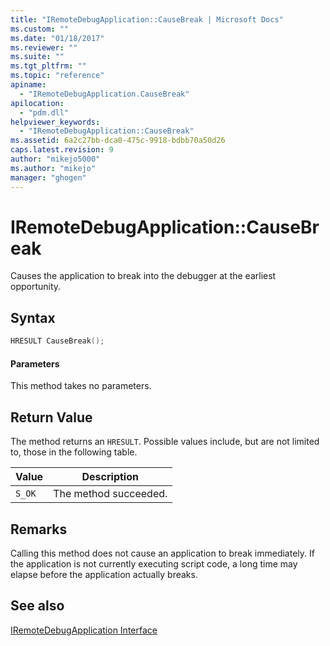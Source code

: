 ```yaml
---
title: "IRemoteDebugApplication::CauseBreak | Microsoft Docs"
ms.custom: ""
ms.date: "01/18/2017"
ms.reviewer: ""
ms.suite: ""
ms.tgt_pltfrm: ""
ms.topic: "reference"
apiname: 
  - "IRemoteDebugApplication.CauseBreak"
apilocation: 
  - "pdm.dll"
helpviewer_keywords: 
  - "IRemoteDebugApplication::CauseBreak"
ms.assetid: 6a2c27bb-dca0-475c-9918-bdbb70a50d26
caps.latest.revision: 9
author: "mikejo5000"
ms.author: "mikejo"
manager: "ghogen"
---
```

# IRemoteDebugApplication::CauseBreak
Causes the application to break into the debugger at the earliest opportunity.  
  
## Syntax  
  
```cpp
HRESULT CauseBreak();  
```  
  
#### Parameters  
 This method takes no parameters.  
  
## Return Value  
 The method returns an `HRESULT`. Possible values include, but are not limited to, those in the following table.  
  
|Value|Description|  
|-----------|-----------------|  
|`S_OK`|The method succeeded.|  
  
## Remarks  
 Calling this method does not cause an application to break immediately. If the application is not currently executing script code, a long time may elapse before the application actually breaks.  
  
## See also  
 [IRemoteDebugApplication Interface](../../winscript/reference/iremotedebugapplication-interface.md)